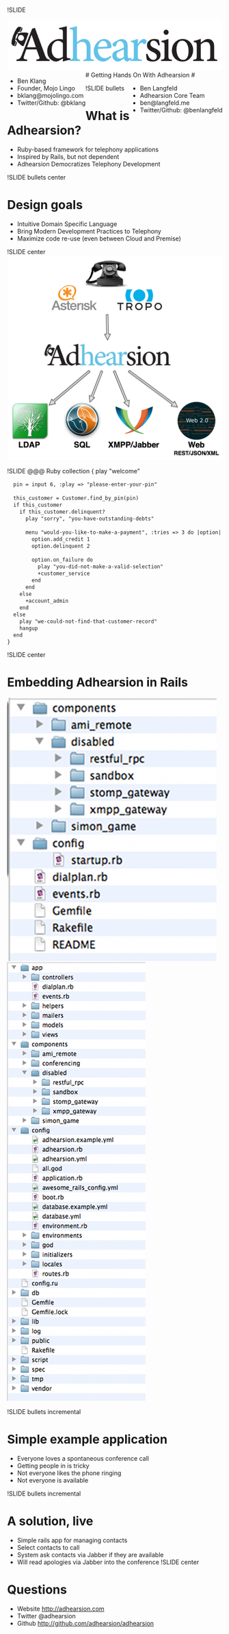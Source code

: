 !SLIDE
<div id="logo"><a href="http://adhearsion.com/"><img src="adhearsion_logo.png"/></a></div>
# Getting Hands On With Adhearsion #
<div class="author" style="float: left;">
  <ul>
    <li>Ben Klang</li>
    <li>Founder, Mojo Lingo</li>
    <li>bklang@mojolingo.com</li>
    <li>Twitter/Github: @bklang</li>
  </ul>
</div>
<div id="langfeld" class="author" style="float: right;">
  <ul>
    <li>Ben Langfeld</li>
    <li>Adhearsion Core Team</li>
    <li>ben@langfeld.me</li>
    <li>Twitter/Github: @benlangfeld</li>
  </ul>
</div>

!SLIDE bullets
# What is Adhearsion? #

* Ruby-based framework for telephony applications
* Inspired by Rails, but not dependent
* Adhearsion Democratizes Telephony Development


!SLIDE bullets center
# Design goals #

* Intuitive Domain Specific Language
* Bring Modern Development Practices to Telephony
* Maximize code re-use (even between Cloud and Premise)

!SLIDE center
![feature_map.png](feature_map.png)

!SLIDE
    @@@ Ruby
    collection {
      play "welcome"
    
      pin = input 6, :play => "please-enter-your-pin"
    
      this_customer = Customer.find_by_pin(pin)
      if this_customer
        if this_customer.delinquent?
          play "sorry", "you-have-outstanding-debts"
    
          menu "would-you-like-to-make-a-payment", :tries => 3 do |option|
            option.add_credit 1
            option.delinquent 2
    
            option.on_failure do
              play "you-did-not-make-a-valid-selection"
              +customer_service
            end
          end
        else
          +account_admin
        end
      else
        play "we-could-not-find-that-customer-record"
        hangup
      end
    }

!SLIDE center
# Embedding Adhearsion in Rails #
![ahn_dir_structure.png](ahn_dir_structure.png)
![rails_dir_structure.png](rails_dir_structure.png)

!SLIDE bullets incremental
# Simple example application #

* Everyone loves a spontaneous conference call
* Getting people in is tricky
* Not everyone likes the phone ringing
* Not everyone is available

!SLIDE bullets incremental
# A solution, live #

* Simple rails app for managing contacts
* Select contacts to call
* System ask contacts via Jabber if they are available
* Will read apologies via Jabber into the conference
!SLIDE center
# Questions #

* Website http://adhearsion.com
* Twitter @adhearsion
* Github http://github.com/adhearsion/adhearsion
